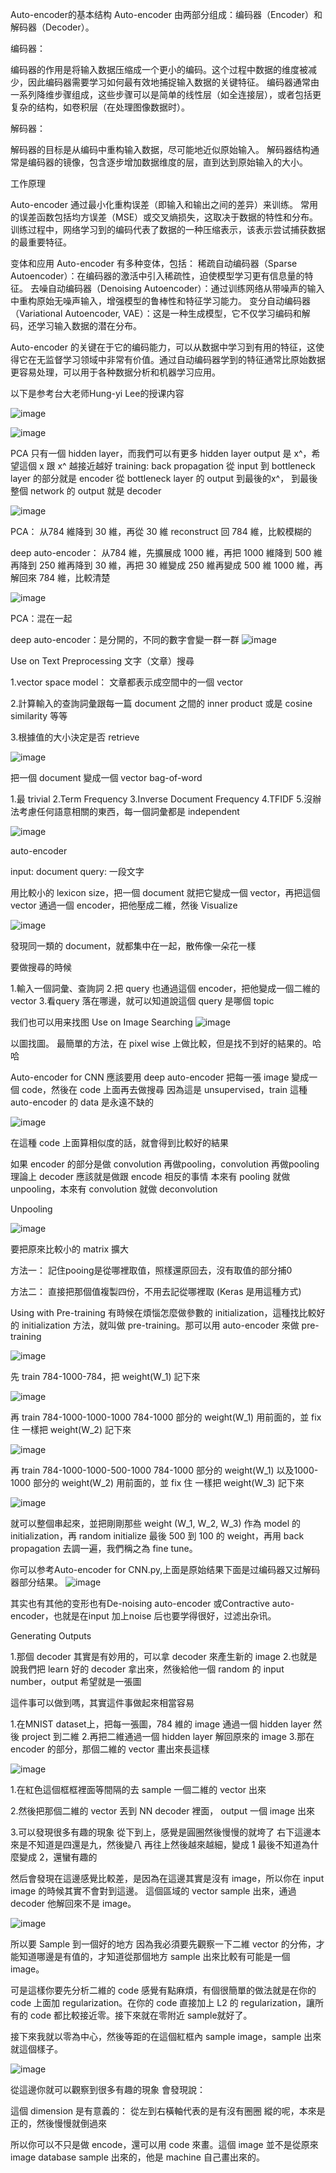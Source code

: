Auto-encoder的基本结构
Auto-encoder 由两部分组成：编码器（Encoder）和解码器（Decoder）。

编码器：

编码器的作用是将输入数据压缩成一个更小的编码。这个过程中数据的维度被减少，因此编码器需要学习如何最有效地捕捉输入数据的关键特征。
编码器通常由一系列降维步骤组成，这些步骤可以是简单的线性层（如全连接层），或者包括更复杂的结构，如卷积层（在处理图像数据时）。

解码器：

解码器的目标是从编码中重构输入数据，尽可能地近似原始输入。
解码器结构通常是编码器的镜像，包含逐步增加数据维度的层，直到达到原始输入的大小。

工作原理

Auto-encoder 通过最小化重构误差（即输入和输出之间的差异）来训练。
常用的误差函数包括均方误差（MSE）或交叉熵损失，这取决于数据的特性和分布。
训练过程中，网络学习到的编码代表了数据的一种压缩表示，该表示尝试捕获数据的最重要特征。

变体和应用
Auto-encoder 有多种变体，包括：
稀疏自动编码器（Sparse Autoencoder）：在编码器的激活中引入稀疏性，迫使模型学习更有信息量的特征。
去噪自动编码器（Denoising Autoencoder）：通过训练网络从带噪声的输入中重构原始无噪声输入，增强模型的鲁棒性和特征学习能力。
变分自动编码器（Variational Autoencoder, VAE）：这是一种生成模型，它不仅学习编码和解码，还学习输入数据的潜在分布。

Auto-encoder 的关键在于它的编码能力，可以从数据中学习到有用的特征，这使得它在无监督学习领域中非常有价值。通过自动编码器学到的特征通常比原始数据更容易处理，可以用于各种数据分析和机器学习应用。

以下是参考台大老师Hung-yi Lee的授课内容

![image](https://github.com/joycelai140420/MachineLearning/assets/167413809/a57bbacf-1868-4709-beeb-70717653d84b)

![image](https://github.com/joycelai140420/MachineLearning/assets/167413809/a5e52ac1-953c-4305-bf45-826e34b5c91b)

PCA 只有一個 hidden layer，而我們可以有更多 hidden layer
output 是 x^，希望這個 x 跟 x^ 越接近越好
training: back propagation
從 input 到 bottleneck layer 的部分就是 encoder
從 bottleneck layer 的 output 到最後的x^， 到最後整個 network 的 output 就是 decoder

![image](https://github.com/joycelai140420/MachineLearning/assets/167413809/7663c314-412d-4ee8-a235-ab6ce7d9347e)

PCA：
从784 維降到 30 維，再從 30 維 reconstruct 回 784 維，比較模糊的

deep auto-encoder：
从784 維，先擴展成 1000 維，再把 1000 維降到 500 維再降到 250 維再降到 30 維，再把 30 維變成 250 維再變成 500 維 1000 維，再解回來 784 維，比較清楚

![image](https://github.com/joycelai140420/MachineLearning/assets/167413809/cc625271-5f45-451a-a231-bfee1d4c94b0)

PCA：混在一起

deep auto-encoder：是分開的，不同的數字會變一群一群
![image](https://github.com/joycelai140420/MachineLearning/assets/167413809/ef2801ac-806f-40d6-a6ff-d2de459ceaba)

Use on Text Preprocessing
文字（文章）搜尋

1.vector space model：
文章都表示成空間中的一個 vector

2.計算輸入的查詢詞彙跟每一篇 document 之間的 inner product 或是 cosine similarity 等等

3.根據值的大小決定是否 retrieve

![image](https://github.com/joycelai140420/MachineLearning/assets/167413809/8c29b60f-e2a6-45ff-a380-8f5e4fb50497)

把一個 document 變成一個 vector
bag-of-word

1.最 trivial
2.Term Frequency
3.Inverse Document Frequency
4.TFIDF
5.沒辦法考慮任何語意相關的東西，每一個詞彙都是 independent

![image](https://github.com/joycelai140420/MachineLearning/assets/167413809/1b6cc01d-023b-4492-b710-516e95727b56)

auto-encoder

input: document
query: 一段文字

用比較小的 lexicon size，把一個 document 就把它變成一個 vector，再把這個 vector 通過一個 encoder，把他壓成二維，然後 Visualize

![image](https://github.com/joycelai140420/MachineLearning/assets/167413809/039766d2-cf9e-4412-9a80-c88cc67cc8ff)

發現同一類的 document，就都集中在一起，散佈像一朵花一樣

要做搜尋的時候

1.輸入一個詞彙、查詢詞
2.把 query 也通過這個 encoder，把他變成一個二維的 vector
3.看query 落在哪邊，就可以知道說這個 query 是哪個 topic

我们也可以用来找图
Use on Image Searching
![image](https://github.com/joycelai140420/MachineLearning/assets/167413809/09ba2280-200e-4450-9295-0df5959ac125)

以圖找圖。
最簡單的方法，在 pixel wise 上做比較，但是找不到好的結果的。哈哈

Auto-encoder for CNN
應該要用 deep auto-encoder 把每一張 image 變成一個 code，然後在 code 上面再去做搜尋
因為這是 unsupervised，train 這種 auto-encoder 的 data 是永遠不缺的

![image](https://github.com/joycelai140420/MachineLearning/assets/167413809/76a995ce-0132-47de-9253-bf294d1e0d6d)

在這種 code 上面算相似度的話，就會得到比較好的結果

如果 encoder 的部分是做 convolution 再做pooling，convolution 再做pooling 理論上 decoder 應該就是做跟 encode 相反的事情 本來有 pooling 就做 unpooling，本來有 convolution 就做 deconvolution

Unpooling

![image](https://github.com/joycelai140420/MachineLearning/assets/167413809/e63825bc-2125-42a5-905b-422fe4328325)

要把原來比較小的 matrix 擴大

方法一：
記住pooing是從哪裡取值，照樣還原回去，沒有取值的部分捕0

方法二：
直接把那個值複製四份，不用去記從哪裡取 (Keras 是用這種方式)


Using with Pre-training
有時候在煩惱怎麼做參數的 initialization，這種找比較好的 initialization 方法，就叫做 pre-training。那可以用 auto-encoder 來做 pre-training

![image](https://github.com/joycelai140420/MachineLearning/assets/167413809/6e73cfea-59da-496c-9c75-7d49b61b7bb5)

先 train 784-1000-784，把 weight(W_1) 記下來

![image](https://github.com/joycelai140420/MachineLearning/assets/167413809/a5ef9649-f370-48b6-8a54-b2e2512a9ac7)

再 train 784-1000-1000-1000 784-1000 部分的 weight(W_1) 用前面的，並 fix 住 一樣把 weight(W_2) 記下來

![image](https://github.com/joycelai140420/MachineLearning/assets/167413809/e24ff365-e463-42b4-8c07-311946690fd0)

再 train 784-1000-1000-500-1000 784-1000 部分的 weight(W_1) 以及1000-1000 部分的 weight(W_2) 用前面的，並 fix 住 一樣把 weight(W_3) 記下來

![image](https://github.com/joycelai140420/MachineLearning/assets/167413809/8497d6c8-2ff6-429a-953e-ad79c07948d8)

就可以整個串起來，並把剛剛那些 weight (W_1, W_2, W_3) 作為 model 的 initialization，再 random initialize 最後 500 到 100 的 weight，再用 back propagation 去調一遍，我們稱之為 fine tune。

你可以参考Auto-encoder for CNN.py,上面是原始结果下面是过编码器又过解码器部分结果。
![image](https://github.com/joycelai140420/MachineLearning/assets/167413809/266c46e1-0661-4c7d-93bf-8fc8132ad9ce)


其实也有其他的变形也有De-noising auto-encoder 或Contractive auto-encoder，也就是在input 加上noise 后也要学得很好，过滤出杂讯。

Generating Outputs

1.那個 decoder 其實是有妙用的，可以拿 decoder 來產生新的 image
2.也就是說我們把 learn 好的 decoder 拿出來，然後給他一個 random 的 input number，output 希望就是一張圖


這件事可以做到嗎，其實這件事做起來相當容易

1.在MNIST dataset上，把每一張圖，784 維的 image 通過一個 hidden layer 然後 project 到二維
2.再把二維通過一個 hidden layer 解回原來的 image
3.那在 encoder 的部分，那個二維的 vector 畫出來長這樣

![image](https://github.com/joycelai140420/MachineLearning/assets/167413809/1ca65306-622d-419c-8d14-6713f22c0133)

1.在紅色這個框框裡面等間隔的去 sample 一個二維的 vector 出來

2.然後把那個二維的 vector 丟到 NN decoder 裡面， output 一個 image 出來

3.可以發現很多有趣的現象
  從下到上，感覺是圓圈然後慢慢的就垮了
  右下這邊本來是不知道是四還是九，然後變八
  再往上然後越來越細，變成 1
  最後不知道為什麼變成 2，還蠻有趣的

然后會發現在這邊感覺比較差，是因為在這邊其實是沒有 image，所以你在 input image 的時候其實不會對到這邊。 這個區域的 vector sample 出來，通過 decoder 他解回來不是 image。

![image](https://github.com/joycelai140420/MachineLearning/assets/167413809/681c273c-c347-458b-8188-1ba259a5b45b)

所以要 Sample 到一個好的地方 因為我必須要先觀察一下二維 vector 的分佈，才能知道哪邊是有值的，才知道從那個地方 sample 出來比較有可能是一個 image。

可是這樣你要先分析二維的 code 感覺有點麻煩，有個很簡單的做法就是在你的 code 上面加 regularization。在你的 code 直接加上 L2 的 regularization，讓所有的 code 都比較接近零。接下來就在零附近 sample就好了。

接下來我就以零為中心，然後等距的在這個紅框內 sample image，sample 出來就這個樣子。

![image](https://github.com/joycelai140420/MachineLearning/assets/167413809/3101a8f0-e879-49bd-86f0-c027626e1ff8)

從這邊你就可以觀察到很多有趣的現象 會發現說：

這個 dimension 是有意義的：
    從左到右橫軸代表的是有沒有圈圈
    縱的呢，本來是正的，然後慢慢就倒過來
    
所以你可以不只是做 encode，還可以用 code 來畫。這個 image 並不是從原來 image database sample 出來的，他是 machine 自己畫出來的。

